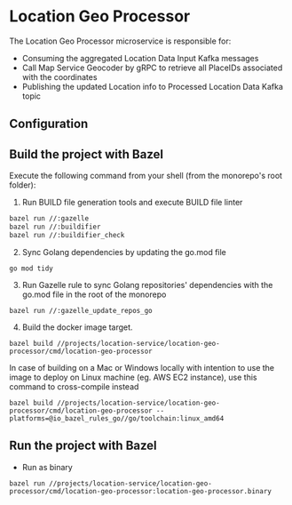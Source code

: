 # Location Geo Processor

The Location Geo Processor microservice is responsible for:

* Consuming the aggregated Location Data Input Kafka messages
* Call Map Service Geocoder by gRPC to retrieve all PlaceIDs associated with the coordinates
* Publishing the updated Location info to Processed Location Data Kafka topic

## Configuration

## Build the project with Bazel

Execute the following command from your shell (from the monorepo's root folder):

1. Run BUILD file generation tools and execute BUILD file linter

```sh
bazel run //:gazelle
bazel run //:buildifier
bazel run //:buildifier_check
```

2. Sync Golang dependencies by updating the go.mod file

```
go mod tidy
```

3. Run Gazelle rule to sync Golang repositories' dependencies with the go.mod file in the root of the monorepo

```
bazel run //:gazelle_update_repos_go
```

4. Build the docker image target.

```
bazel build //projects/location-service/location-geo-processor/cmd/location-geo-processor
```

In case of building on a Mac or Windows locally with intention to use the image to deploy on Linux machine (eg. AWS EC2
instance), use this command to cross-compile instead

```
bazel build //projects/location-service/location-geo-processor/cmd/location-geo-processor --platforms=@io_bazel_rules_go//go/toolchain:linux_amd64 
```

## Run the project with Bazel

* Run as binary

```
bazel run //projects/location-service/location-geo-processor/cmd/location-geo-processor:location-geo-processor.binary
```
